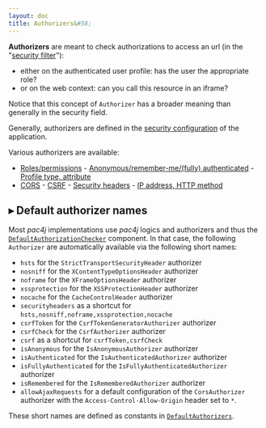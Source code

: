 ```yaml
---
layout: doc
title: Authorizers&#58;
---
```


**Authorizers** are meant to check authorizations to access an url (in the "[security filter](how-to-implement-pac4j-for-a-new-framework.html#a-secure-an-url)"):

* either on the authenticated user profile: has the user the appropriate role?
* or on the web context: can you call this resource in an iframe?

<div class="warning"><i class="fa fa-exclamation-triangle fa-2x" aria-hidden="true"></i> Notice that this concept of <code>Authorizer</code> has a broader meaning than generally in the security field.</div>

Generally, authorizers are defined in the [security configuration](config.html) of the application.

Various authorizers are available:

- [Roles/permissions](authorizers/profile-authorizers.html#roles--permissions) - [Anonymous/remember-me/(fully) authenticated](authorizers/profile-authorizers.html#authentication-levels) - [Profile type, attribute](authorizers/profile-authorizers.html#others)
- [CORS](authorizers/web-authorizers.html#cors) - [CSRF](authorizers/web-authorizers.html#csrf) - [Security headers](authorizers/web-authorizers.html#security-headers) - [IP address, HTTP method](authorizers/web-authorizers.html#others)


## &#9656; Default authorizer names

Most *pac4j* implementations use *pac4j* logics and authorizers and thus the [`DefaultAuthorizationChecker`](https://github.com/pac4j/pac4j/blob/master/pac4j-core/src/main/java/org/pac4j/core/authorization/checker/DefaultAuthorizationChecker.java) component. In that case, the following `Authorizer` are automatically available via the following short names:

- `hsts` for the `StrictTransportSecurityHeader` authorizer
- `nosniff` for the `XContentTypeOptionsHeader` authorizer
- `noframe` for the `XFrameOptionsHeader` authorizer
- `xssprotection` for the `XSSProtectionHeader` authorizer
- `nocache` for the `CacheControlHeader` authorizer
- `securityheaders` as a shortcut for `hsts,nosniff,noframe,xssprotection,nocache`
- `csrfToken` for the `CsrfTokenGeneratorAuthorizer` authorizer
- `csrfCheck` for the `CsrfAuthorizer` authorizer
- `csrf` as a shortcut for `csrfToken,csrfCheck`
- `isAnonymous` for the `IsAnonymousAuthorizer` authorizer
- `isAuthenticated` for the `IsAuthenticatedAuthorizer` authorizer
- `isFullyAuthenticated` for the `IsFullyAuthenticatedAuthorizer` authorizer
- `isRemembered` for the `IsRememberedAuthorizer` authorizer
- `allowAjaxRequests` for a default configuration of the `CorsAuthorizer` authorizer with the `Access-Control-Allow-Origin` header set to `*`.

These short names are defined as constants in [`DefaultAuthorizers`](https://github.com/pac4j/pac4j/blob/master/pac4j-core/src/main/java/org/pac4j/core/context/DefaultAuthorizers.java).
